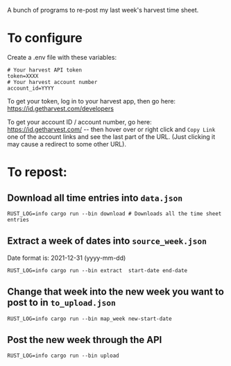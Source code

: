 A bunch of programs to re-post my last week's harvest time sheet.

# To configure

Create a .env file with these variables:

    # Your harvest API token
    token=XXXX
    # Your harvest account number
    account_id=YYYY

To get your token, log in to your harvest app, then go here: https://id.getharvest.com/developers

To get your account ID / account number, go here: https://id.getharvest.com/ -- then hover over or right click and `Copy Link` one of the account links and see the last part of the URL. (Just clicking it may cause a redirect to some other URL).
# To repost:
## Download all time entries into `data.json`

    RUST_LOG=info cargo run --bin download # Downloads all the time sheet entries

## Extract a week of dates into `source_week.json`

Date format is: 2021-12-31 (yyyy-mm-dd)

    RUST_LOG=info cargo run --bin extract  start-date end-date

## Change that week into the new week you want to post to in `to_upload.json`

    RUST_LOG=info cargo run --bin map_week new-start-date

## Post the new week through the API

    RUST_LOG=info cargo run --bin upload
